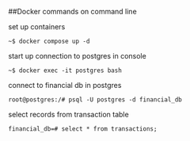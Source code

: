 ##Docker commands on command line

set up containers
```code
~$ docker compose up -d
```
start up connection to postgres in console
```code
~$ docker exec -it postgres bash
```
connect to financial db in postgres
```code
root@postgres:/# psql -U postgres -d financial_db
```
select records from transaction table
```code
financial_db=# select * from transactions;
```